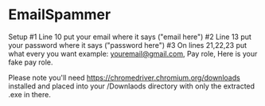 # EmailSpammer

Setup
#1 Line 10 put your email where it says ("email here")
#2 Line 13 put your password where it says ("password here")
#3 On lines 21,22,23 put what every you want example: youremail@gmail.com, Pay role, Here is your fake pay role.

Please note you'll need https://chromedriver.chromium.org/downloads installed and placed into your /Downlaods directory with only the extracted .exe in there.
